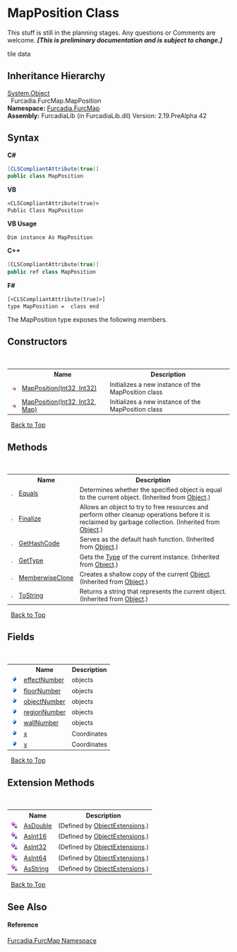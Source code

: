 # MapPosition Class
This stuff is still in the planning stages. Any questions or Comments are welcome. _**\[This is preliminary documentation and is subject to change.\]**_

tile data


## Inheritance Hierarchy
<a href="http://msdn2.microsoft.com/en-us/library/e5kfa45b" target="_blank">System.Object</a><br />&nbsp;&nbsp;Furcadia.FurcMap.MapPosition<br />
**Namespace:**&nbsp;<a href="N_Furcadia_FurcMap">Furcadia.FurcMap</a><br />**Assembly:**&nbsp;FurcadiaLib (in FurcadiaLib.dll) Version: 2.19.PreAlpha 42

## Syntax

**C#**<br />
``` C#
[CLSCompliantAttribute(true)]
public class MapPosition
```

**VB**<br />
``` VB
<CLSCompliantAttribute(true)>
Public Class MapPosition
```

**VB Usage**<br />
``` VB Usage
Dim instance As MapPosition
```

**C++**<br />
``` C++
[CLSCompliantAttribute(true)]
public ref class MapPosition
```

**F#**<br />
``` F#
[<CLSCompliantAttribute(true)>]
type MapPosition =  class end
```

The MapPosition type exposes the following members.


## Constructors
&nbsp;<table><tr><th></th><th>Name</th><th>Description</th></tr><tr><td>![Public method](media/pubmethod.gif "Public method")</td><td><a href="M_Furcadia_FurcMap_MapPosition__ctor">MapPosition(Int32, Int32)</a></td><td>
Initializes a new instance of the MapPosition class</td></tr><tr><td>![Public method](media/pubmethod.gif "Public method")</td><td><a href="M_Furcadia_FurcMap_MapPosition__ctor_1">MapPosition(Int32, Int32, Map)</a></td><td>
Initializes a new instance of the MapPosition class</td></tr></table>&nbsp;
<a href="#mapposition-class">Back to Top</a>

## Methods
&nbsp;<table><tr><th></th><th>Name</th><th>Description</th></tr><tr><td>![Public method](media/pubmethod.gif "Public method")</td><td><a href="http://msdn2.microsoft.com/en-us/library/bsc2ak47" target="_blank">Equals</a></td><td>
Determines whether the specified object is equal to the current object.
 (Inherited from <a href="http://msdn2.microsoft.com/en-us/library/e5kfa45b" target="_blank">Object</a>.)</td></tr><tr><td>![Protected method](media/protmethod.gif "Protected method")</td><td><a href="http://msdn2.microsoft.com/en-us/library/4k87zsw7" target="_blank">Finalize</a></td><td>
Allows an object to try to free resources and perform other cleanup operations before it is reclaimed by garbage collection.
 (Inherited from <a href="http://msdn2.microsoft.com/en-us/library/e5kfa45b" target="_blank">Object</a>.)</td></tr><tr><td>![Public method](media/pubmethod.gif "Public method")</td><td><a href="http://msdn2.microsoft.com/en-us/library/zdee4b3y" target="_blank">GetHashCode</a></td><td>
Serves as the default hash function.
 (Inherited from <a href="http://msdn2.microsoft.com/en-us/library/e5kfa45b" target="_blank">Object</a>.)</td></tr><tr><td>![Public method](media/pubmethod.gif "Public method")</td><td><a href="http://msdn2.microsoft.com/en-us/library/dfwy45w9" target="_blank">GetType</a></td><td>
Gets the <a href="http://msdn2.microsoft.com/en-us/library/42892f65" target="_blank">Type</a> of the current instance.
 (Inherited from <a href="http://msdn2.microsoft.com/en-us/library/e5kfa45b" target="_blank">Object</a>.)</td></tr><tr><td>![Protected method](media/protmethod.gif "Protected method")</td><td><a href="http://msdn2.microsoft.com/en-us/library/57ctke0a" target="_blank">MemberwiseClone</a></td><td>
Creates a shallow copy of the current <a href="http://msdn2.microsoft.com/en-us/library/e5kfa45b" target="_blank">Object</a>.
 (Inherited from <a href="http://msdn2.microsoft.com/en-us/library/e5kfa45b" target="_blank">Object</a>.)</td></tr><tr><td>![Public method](media/pubmethod.gif "Public method")</td><td><a href="http://msdn2.microsoft.com/en-us/library/7bxwbwt2" target="_blank">ToString</a></td><td>
Returns a string that represents the current object.
 (Inherited from <a href="http://msdn2.microsoft.com/en-us/library/e5kfa45b" target="_blank">Object</a>.)</td></tr></table>&nbsp;
<a href="#mapposition-class">Back to Top</a>

## Fields
&nbsp;<table><tr><th></th><th>Name</th><th>Description</th></tr><tr><td>![Public field](media/pubfield.gif "Public field")</td><td><a href="F_Furcadia_FurcMap_MapPosition_effectNumber">effectNumber</a></td><td>
objects</td></tr><tr><td>![Public field](media/pubfield.gif "Public field")</td><td><a href="F_Furcadia_FurcMap_MapPosition_floorNumber">floorNumber</a></td><td>
objects</td></tr><tr><td>![Public field](media/pubfield.gif "Public field")</td><td><a href="F_Furcadia_FurcMap_MapPosition_objectNumber">objectNumber</a></td><td>
objects</td></tr><tr><td>![Public field](media/pubfield.gif "Public field")</td><td><a href="F_Furcadia_FurcMap_MapPosition_regionNumber">regionNumber</a></td><td>
objects</td></tr><tr><td>![Public field](media/pubfield.gif "Public field")</td><td><a href="F_Furcadia_FurcMap_MapPosition_wallNumber">wallNumber</a></td><td>
objects</td></tr><tr><td>![Public field](media/pubfield.gif "Public field")</td><td><a href="F_Furcadia_FurcMap_MapPosition_x">x</a></td><td>
Coordinates</td></tr><tr><td>![Public field](media/pubfield.gif "Public field")</td><td><a href="F_Furcadia_FurcMap_MapPosition_y">y</a></td><td>
Coordinates</td></tr></table>&nbsp;
<a href="#mapposition-class">Back to Top</a>

## Extension Methods
&nbsp;<table><tr><th></th><th>Name</th><th>Description</th></tr><tr><td>![Public Extension Method](media/pubextension.gif "Public Extension Method")</td><td><a href="M_Furcadia_Extensions_ObjectExtensions_AsDouble">AsDouble</a></td><td> (Defined by <a href="T_Furcadia_Extensions_ObjectExtensions">ObjectExtensions</a>.)</td></tr><tr><td>![Public Extension Method](media/pubextension.gif "Public Extension Method")</td><td><a href="M_Furcadia_Extensions_ObjectExtensions_AsInt16">AsInt16</a></td><td> (Defined by <a href="T_Furcadia_Extensions_ObjectExtensions">ObjectExtensions</a>.)</td></tr><tr><td>![Public Extension Method](media/pubextension.gif "Public Extension Method")</td><td><a href="M_Furcadia_Extensions_ObjectExtensions_AsInt32">AsInt32</a></td><td> (Defined by <a href="T_Furcadia_Extensions_ObjectExtensions">ObjectExtensions</a>.)</td></tr><tr><td>![Public Extension Method](media/pubextension.gif "Public Extension Method")</td><td><a href="M_Furcadia_Extensions_ObjectExtensions_AsInt64">AsInt64</a></td><td> (Defined by <a href="T_Furcadia_Extensions_ObjectExtensions">ObjectExtensions</a>.)</td></tr><tr><td>![Public Extension Method](media/pubextension.gif "Public Extension Method")</td><td><a href="M_Furcadia_Extensions_ObjectExtensions_AsString">AsString</a></td><td> (Defined by <a href="T_Furcadia_Extensions_ObjectExtensions">ObjectExtensions</a>.)</td></tr></table>&nbsp;
<a href="#mapposition-class">Back to Top</a>

## See Also


#### Reference
<a href="N_Furcadia_FurcMap">Furcadia.FurcMap Namespace</a><br />